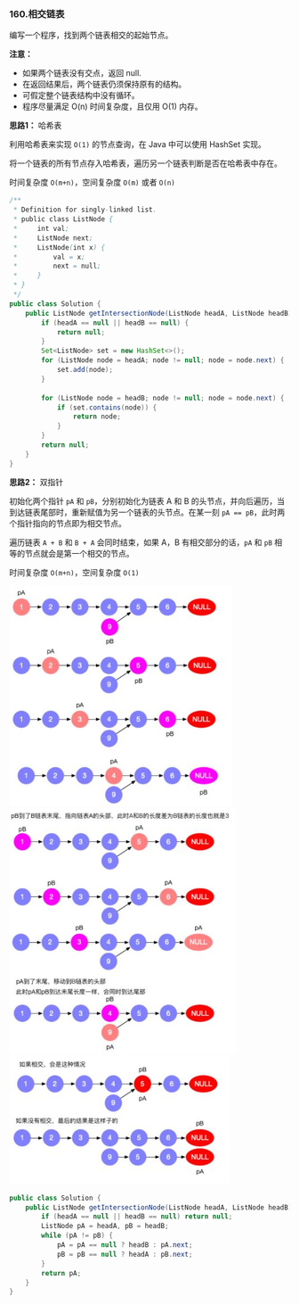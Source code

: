### 160.相交链表

编写一个程序，找到两个链表相交的起始节点。

**注意：**

- 如果两个链表没有交点，返回 null.
- 在返回结果后，两个链表仍须保持原有的结构。
- 可假定整个链表结构中没有循环。
- 程序尽量满足 O(n) 时间复杂度，且仅用 O(1) 内存。



**思路1：** 哈希表

利用哈希表来实现 `O(1)` 的节点查询，在 Java 中可以使用 HashSet 实现。

将一个链表的所有节点存入哈希表，遍历另一个链表判断是否在哈希表中存在。

时间复杂度 `O(m+n)`，空间复杂度 `O(m)` 或者 `O(n)`

``` java
/**
 * Definition for singly-linked list.
 * public class ListNode {
 *     int val;
 *     ListNode next;
 *     ListNode(int x) {
 *         val = x;
 *         next = null;
 *     }
 * }
 */
public class Solution {
    public ListNode getIntersectionNode(ListNode headA, ListNode headB) {
        if (headA == null || headB == null) {
            return null;
        }
        Set<ListNode> set = new HashSet<>();
        for (ListNode node = headA; node != null; node = node.next) {
            set.add(node);
        }

        for (ListNode node = headB; node != null; node = node.next) {
            if (set.contains(node)) {
                return node;
            }
        }
        return null;
    }
}
```



**思路2：** 双指针

初始化两个指针 `pA` 和 `pB`，分别初始化为链表 A 和 B 的头节点，并向后遍历，当到达链表尾部时，重新赋值为另一个链表的头节点。在某一刻 `pA == pB`，此时两个指针指向的节点即为相交节点。

遍历链表 `A + B` 和 `B + A` 会同时结束，如果 A，B 有相交部分的话，`pA` 和 `pB` 相等的节点就会是第一个相交的节点。

时间复杂度 `O(m+n)`，空间复杂度 `O(1)`

<img src="img/160题图1.jpg">

<img src="img/160题图2.jpg">

<img src="img/160题图3.jpg">

``` java
public class Solution {
    public ListNode getIntersectionNode(ListNode headA, ListNode headB) {
        if (headA == null || headB == null) return null;
        ListNode pA = headA, pB = headB;
        while (pA != pB) {
            pA = pA == null ? headB : pA.next;
            pB = pB == null ? headA : pB.next;
        }
        return pA;
    }
}
```

